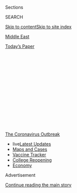 <div id="app">

<div>

<div>

<div>

<div class="NYTAppHideMasthead css-1q2w90k e1suatyy0">

<div class="section css-ui9rw0 e1suatyy2">

<div class="css-eph4ug er09x8g0">

<div class="css-6n7j50">

</div>

<span class="css-1dv1kvn">Sections</span>

<div class="css-10488qs">

<span class="css-1dv1kvn">SEARCH</span>

</div>

[Skip to content](#site-content)[Skip to site index](#site-index)

</div>

<div id="masthead-section-label" class="css-1wr3we4 eaxe0e00">

[Middle
East](https://www.nytimes3xbfgragh.onion/section/world/middleeast)

</div>

<div class="css-10698na e1huz5gh0">

</div>

</div>

<div id="masthead-bar-one" class="section hasLinks css-15hmgas e1csuq9d3">

<div class="css-uqyvli e1csuq9d0">

</div>

<div class="css-1uqjmks e1csuq9d1">

</div>

<div class="css-9e9ivx">

[](https://myaccount.nytimes3xbfgragh.onion/auth/login?response_type=cookie&client_id=vi)

</div>

<div class="css-1bvtpon e1csuq9d2">

[Today’s
Paper](https://www.nytimes3xbfgragh.onion/section/todayspaper)

</div>

</div>

</div>

</div>

<div data-aria-hidden="false">

<div id="site-content" data-role="main">

<div>

<div class="css-1aor85t" style="opacity:0.000000001;z-index:-1;visibility:hidden">

<div class="css-1hqnpie">

<div class="css-epjblv">

<span class="css-17xtcya">[Middle
East](/section/world/middleeast)</span><span class="css-x15j1o">|</span><span class="css-fwqvlz">Laid
Off and Locked Up: Virus Traps Domestic Workers in Arab
States</span>

</div>

<div class="css-k008qs">

<div class="css-1iwv8en">

<span class="css-18z7m18"></span>

<div>

</div>

</div>

<span class="css-1n6z4y">https://nyti.ms/2Z1vUSA</span>

<div class="css-1705lsu">

<div class="css-4xjgmj">

<div class="css-4skfbu" data-role="toolbar" data-aria-label="Social Media Share buttons, Save button, and Comments Panel with current comment count" data-testid="share-tools">

  - 
  - 
  - 
  - 
    
    <div class="css-6n7j50">
    
    </div>

  - 

</div>

</div>

</div>

</div>

</div>

</div>

<div id="NYT_TOP_BANNER_REGION" class="css-13pd83m">

<div>

<div id="styln-prism-menu-1592847958612" class="section interactive-content interactive-size-medium css-1edisqu">

<div class="css-17ih8de interactive-body">

<div id="scroll-container" class="css-1gj85ro">

[<span class="styln-title-wrap"><span class="css-1pje3qr">The
Coronavirus</span><span class="css-1pje3qr">
Outbreak</span></span>](https://www.nytimes3xbfgragh.onion/news-event/coronavirus?action=click&pgtype=Article&state=default&region=TOP_BANNER&context=storylines_menu)

  - <span class="css-kqxiym" data-emphasize="true">live</span>[Latest
    Updates](https://www.nytimes3xbfgragh.onion/2020/08/04/world/coronavirus-cases.html?action=click&pgtype=Article&state=default&region=TOP_BANNER&context=storylines_menu)
  - [Maps and
    Cases](https://www.nytimes3xbfgragh.onion/interactive/2020/us/coronavirus-us-cases.html?action=click&pgtype=Article&state=default&region=TOP_BANNER&context=storylines_menu)
  - [Vaccine
    Tracker](https://www.nytimes3xbfgragh.onion/interactive/2020/science/coronavirus-vaccine-tracker.html?action=click&pgtype=Article&state=default&region=TOP_BANNER&context=storylines_menu)
  - [College
    Reopening](https://www.nytimes3xbfgragh.onion/2020/08/02/us/covid-college-reopening.html?action=click&pgtype=Article&state=default&region=TOP_BANNER&context=storylines_menu)
  - [Economy](https://www.nytimes3xbfgragh.onion/live/2020/08/04/business/stock-market-today-coronavirus?action=click&pgtype=Article&state=default&region=TOP_BANNER&context=storylines_menu)

</div>

</div>

</div>

</div>

</div>

<div id="top-wrapper" class="css-1sy8kpn">

<div id="top-slug" class="css-l9onyx">

Advertisement

</div>

[Continue reading the main
story](#after-top)

<div class="ad top-wrapper" style="text-align:center;height:100%;display:block;min-height:250px">

<div id="top" class="place-ad" data-position="top" data-size-key="top">

</div>

</div>

<div id="after-top">

</div>

</div>

<div>

<div id="sponsor-wrapper" class="css-1hyfx7x">

<div id="sponsor-slug" class="css-19vbshk">

Supported by

</div>

[Continue reading the main
story](#after-sponsor)

<div id="sponsor" class="ad sponsor-wrapper" style="text-align:center;height:100%;display:block">

</div>

<div id="after-sponsor">

</div>

</div>

<div class="css-186x18t">

</div>

<div class="css-1vkm6nb ehdk2mb0">

# Laid Off and Locked Up: Virus Traps Domestic Workers in Arab States

</div>

The pandemic and economic crises have caused many workers to lose their
jobs. Some have been detained, abused, deprived of wages and stranded
far from home with nowhere to turn for help.

<div class="css-79elbk" data-testid="photoviewer-wrapper">

<div class="css-z3e15g" data-testid="photoviewer-wrapper-hidden">

</div>

<div class="css-1a48zt4 ehw59r15" data-testid="photoviewer-children">

![<span class="css-16f3y1r e13ogyst0" data-aria-hidden="true">An
Ethiopian domestic worker at the Ethiopian Consulate outside Beirut,
where she and others were abandoned by their Lebanese employers last
month.</span><span class="css-cnj6d5 e1z0qqy90" itemprop="copyrightHolder"><span class="css-1ly73wi e1tej78p0">Credit...</span><span><span>Hassan
Ammar/Associated
Press</span></span></span>](https://static01.graylady3jvrrxbe.onion/images/2020/07/05/world/05mideast-labor/merlin_173189445_5f11297e-9cb1-49af-87c6-5f53754aecf6-articleLarge.jpg?quality=75&auto=webp&disable=upscale)

</div>

</div>

<div class="css-18e8msd">

<div class="css-vp77d3 epjyd6m0">

<div class="css-1baulvz">

By [<span class="css-1baulvz" itemprop="name">Ben
Hubbard</span>](https://www.nytimes3xbfgragh.onion/by/ben-hubbard) and
<span class="css-1baulvz last-byline" itemprop="name">Louise
Donovan</span>

</div>

</div>

  - July 6,
    2020

  - 
    
    <div class="css-4xjgmj">
    
    <div class="css-d8bdto" data-role="toolbar" data-aria-label="Social Media Share buttons, Save button, and Comments Panel with current comment count" data-testid="share-tools">
    
      - 
      - 
      - 
      - 
        
        <div class="css-6n7j50">
        
        </div>
    
      - 
    
    </div>
    
    </div>

</div>

</div>

<div class="section meteredContent css-1r7ky0e" name="articleBody" itemprop="articleBody">

<div class="css-1fanzo5 StoryBodyCompanionColumn">

<div class="css-53u6y8">

BEIRUT, Lebanon — When the nine African women lost their jobs as
domestic workers in Saudi Arabia because of the coronavirus lockdown,
the agency that had recruited them stuffed them in a bare room with a
few thin mattresses and locked the door.

Some have been there since March. One is now six months pregnant but
receiving no maternity care. Another tore her clothes off in a fit of
distress, so the agency chained her to a wall.

The women receive food once a day, they said, but don’t know when they
will get out, much less be able to return to their countries.

“Everybody is fearing,” one of the women, Apisaki, from Kenya, said via
WhatsApp. “The environment here is not good. No one will listen to our
voice.”

</div>

</div>

<div class="css-1fanzo5 StoryBodyCompanionColumn">

<div class="css-53u6y8">

Families in many Arab countries rely on millions of low-paid workers
from Asia and Africa to drive their cars, clean their homes and care for
their children and elderly relatives under conditions that rights groups
have long said allow exploitation and abuse.

Now, the pandemic and associated economic downturns have exacerbated
these dangers. Many families will not let their housekeepers leave the
house, fearing they will bring back the virus, while requiring them to
work more since entire families are staying home, workers’ advocates
say.

Other workers have been laid off, deprived of wages and left stranded
far from home with nowhere to turn for help.

</div>

</div>

<div class="css-79elbk" data-testid="photoviewer-wrapper">

<div class="css-z3e15g" data-testid="photoviewer-wrapper-hidden">

</div>

<div class="css-1a48zt4 ehw59r15" data-testid="photoviewer-children">

![<span class="css-16f3y1r e13ogyst0" data-aria-hidden="true">The
pandemic has exacerbated existing economic problems in Beirut and
elsewhere in the Arab world, worsening conditions for foreign domestic
workers. </span><span class="css-cnj6d5 e1z0qqy90" itemprop="copyrightHolder"><span class="css-1ly73wi e1tej78p0">Credit...</span><span>Patrick
Baz/Agence France-Presse — Getty
Images</span></span>](https://static01.graylady3jvrrxbe.onion/images/2020/07/05/world/05mideast-labor4/merlin_170989203_3b6ca8d4-2ff2-4429-9f7e-bd3396d72b62-articleLarge.jpg?quality=75&auto=webp&disable=upscale)

</div>

</div>

<div class="css-1fanzo5 StoryBodyCompanionColumn">

<div class="css-53u6y8">

In Lebanon, employers have deposited scores of Ethiopian women in front
of their country’s consulate in Beirut because they could no longer pay
them as [the economy
imploded](https://www.nytimes3xbfgragh.onion/2020/05/10/world/middleeast/lebanon-economic-crisis.html).

</div>

</div>

<div class="css-1fanzo5 StoryBodyCompanionColumn">

<div class="css-53u6y8">

Persian Gulf countries alone had nearly four million domestic laborers
in 2016, more than half of them women, according to[a study for the Abu
Dhabi
Dialogue](http://abudhabidialogue.org/sites/default/files/document-library/2018_Future%20of%20Domestic%20Work%20Study.pdf),
which focuses on migrant labor in the region. Experts say the real
number has risen since and is probably much higher.

Hundreds of thousands of foreign housekeepers and nannies work in other
Arab countries, including Lebanon and Jordan, giving the Arab world the
most female domestic migrant workers of any region, according to the
International Labor
Organization.

<div id="NYT_MAIN_CONTENT_1_REGION" class="css-9tf9ac">

<div>

<div id="styln-covid-updates-world" class="section interactive-content interactive-size-medium css-1ftcdic">

<div class="css-17ih8de interactive-body">

<div id="styln-briefing-block" data-asset-id="QXJ0aWNsZTpueXQ6Ly9hcnRpY2xlLzNhNGMwYWI5LWIwY2QtNWQwOS1hZTgwLTdjMGU3ZTA1OWQ2OA==">

<div class="briefing-block-header-section">

# [Latest Updates: Global Coronavirus Outbreak](https://www.nytimes3xbfgragh.onion/2020/08/04/world/coronavirus-cases.html?action=click&pgtype=Article&state=default&region=MAIN_CONTENT_1&context=storylines_live_updates)

<div class="briefing-block-ts">

Updated 2020-08-04T21:34:02.738Z

</div>

</div>

  - [As talks drag on, McConnell signals openness to jobless aid
    extension that Republicans have
    opposed.](https://www.nytimes3xbfgragh.onion/2020/08/04/world/coronavirus-cases.html?action=click&pgtype=Article&state=default&region=MAIN_CONTENT_1&context=storylines_live_updates#link-2daa96b5)
  - [Novavax sees encouraging results from two studies of its
    experimental
    vaccine.](https://www.nytimes3xbfgragh.onion/2020/08/04/world/coronavirus-cases.html?action=click&pgtype=Article&state=default&region=MAIN_CONTENT_1&context=storylines_live_updates#link-1228a480)
  - [Public and private schools in Maryland and elsewhere are divided
    over in-person
    instruction.](https://www.nytimes3xbfgragh.onion/2020/08/04/world/coronavirus-cases.html?action=click&pgtype=Article&state=default&region=MAIN_CONTENT_1&context=storylines_live_updates#link-4825b93)

<div class="briefing-block-footer">

<div class="briefing-block-footer-meta">

[See more
updates](https://www.nytimes3xbfgragh.onion/2020/08/04/world/coronavirus-cases.html?action=click&pgtype=Article&state=default&region=MAIN_CONTENT_1&context=storylines_live_updates)

</div>

<div class="briefing-block-briefinglinks">

<span>More live coverage:</span>
[Markets](https://www.nytimes3xbfgragh.onion/live/2020/08/04/business/stock-market-today-coronavirus?action=click&pgtype=Article&state=default&region=MAIN_CONTENT_1&context=storylines_live_updates)

</div>

</div>

</div>

</div>

</div>

</div>

</div>

Most come to the Middle East through recruitment agencies and are
employed under a sponsorship system that links their residency status to
their jobs, giving their employers tremendous power. In many cases, they
cannot quit without losing their residency, or move to new jobs or leave
the country without an employer’s permission.

And in practice, many employers confiscate workers’
passports<span class="css-8l6xbc evw5hdy0"> </span>and deprive them of
time off, rights groups say. Some prevent them from using cellphones or
the internet. Physical and sexual abuse are common.

The combination of their gender, the sponsorship system and their
isolation<span class="css-8l6xbc evw5hdy0"> </span>makes female domestic
workers especially vulnerable, said Vani Saraswathi, associate editor
of[Migrant-Rights.org](https://www.migrant-rights.org/), an advocacy
group.

“You have this person who controls your every movement, and you are in
their house 24-7,” she said, “so imagine the kind of power that gives
them.”

Alarm among such workers rose as Covid-19, the disease caused by the
coronavirus, spread across the Middle East and shook the economies many
migrants depend on.

</div>

</div>

<div class="css-1fanzo5 StoryBodyCompanionColumn">

<div class="css-53u6y8">

“Even in cases of extreme abuse, workers are hesitant to leave their
employers, as they fear being made completely homeless,” Ms. Saraswathi
said.

</div>

</div>

<div class="css-79elbk" data-testid="photoviewer-wrapper">

<div class="css-z3e15g" data-testid="photoviewer-wrapper-hidden">

</div>

<div class="css-1a48zt4 ehw59r15" data-testid="photoviewer-children">

<div class="css-1xdhyk6 erfvjey0">

<span class="css-1ly73wi e1tej78p0">Image</span>

<div class="css-zjzyr8">

<div data-testid="lazyimage-container" style="height:257.1333333333334px">

</div>

</div>

</div>

<span class="css-16f3y1r e13ogyst0" data-aria-hidden="true">Protesting
the mistreatment of domestic workers in Beirut last year. Rights groups
have long said that working conditions for these migrants leave them
vulnerable to exploitation and
abuse.</span><span class="css-cnj6d5 e1z0qqy90" itemprop="copyrightHolder"><span class="css-1ly73wi e1tej78p0">Credit...</span><span>Wael
Hamzeh/EPA, via Shutterstock</span></span>

</div>

</div>

<div class="css-1fanzo5 StoryBodyCompanionColumn">

<div class="css-53u6y8">

Dozens of Kenyan women in Saudi Arabia have complained of “not enough
food, no rest, violence, even being threatened, trapped and monitored,”
said Ruth Khakame, chairwoman of the National Domestic Workers Council
of[Kudheiha](http://www.kudheiha.org/), a Kenyan union. “You’re being
denied from using your phone. So you’re struggling, you’re alone and
you’ve nowhere to turn.”

Fear of contagion has upset relations between many domestic workers and
their employers. Some who used to get breaks when their employers left
for the office now have to serve and clean up after entire families
stuck at home all day. Other families distrust their workers as
potential vectors for the virus.

“From the beginning, my employers were not friendly,” said Justine
Mukisa, 33, a Ugandan working in Oman. But during the pandemic, her
salary of about $180 per month has been cut in half, her workload has
increased and her employers have grown hostile.

“Before coronavirus, we sometimes played with the children,” she said.
“Now this is not allowed. My employers do not want me to touch their
food or sit near them.”

In recent years, a number of countries have passed regulations regarding
domestic workers, granting them one day off each week, annual or
biannual leave and an end-of-service benefit based on length of
employment.

</div>

</div>

<div class="css-1fanzo5 StoryBodyCompanionColumn">

<div class="css-53u6y8">

Qatar has capped the workday at 10 hours, the [United Arab
Emirates](https://www.nytimes3xbfgragh.onion/2020/07/14/science/mars-united-arab-emirates.html)
and Kuwait at 12 hours and Saudi Arabia at 15 hours. Kuwait has a
monthly minimum wage of about $195 for domestic workers. Kenyans in
Saudi Arabia are [supposed to
earn](https://www.standardmedia.co.ke/business/article/2001310333/pact-with-saudi-arabia-raises-kenyan-workers-minimum-pay)
at least $375 per month plus benefits, and the Philippines has set a
$400 minimum wage for its citizens across countries.

As the coronavirus has spread, Bahrain, Kuwait and the Emirates have
facilitated visa renewals to stranded migrants to help them avoid fines
and detention if their residency status lapses. Qatar and Saudi Arabia
have announced free treatment for migrant workers who get Covid-19.

But workers’ advocates say that enforcement of regulations is often
spotty and that those who face abuse have little recourse.

“The way these countries have perfected this system of disposable labor
lends itself to a high level of exploitation,” said Mustafa Qadri, the
executive director of[Equidem](https://www.equidemresearch.org/), a
labor rights organization based in
Britain.

</div>

</div>

<div class="css-79elbk" data-testid="photoviewer-wrapper">

<div class="css-z3e15g" data-testid="photoviewer-wrapper-hidden">

</div>

<div class="css-1a48zt4 ehw59r15" data-testid="photoviewer-children">

<div class="css-1xdhyk6 erfvjey0">

<span class="css-1ly73wi e1tej78p0">Image</span>

<div class="css-zjzyr8">

<div data-testid="lazyimage-container" style="height:257.77777777777777px">

</div>

</div>

</div>

<span class="css-16f3y1r e13ogyst0" data-aria-hidden="true">Ethiopian
women dismissed by their employers gathered last month with their
belongings outside the Ethiopian Consulate in
Lebanon.</span><span class="css-cnj6d5 e1z0qqy90" itemprop="copyrightHolder"><span class="css-1ly73wi e1tej78p0">Credit...</span><span>Joseph
Eid/Agence France-Presse — Getty Images</span></span>

</div>

</div>

<div class="css-1fanzo5 StoryBodyCompanionColumn">

<div class="css-53u6y8">

Those who get the virus can be easily discarded by their employers.

Two months ago, Hanico Quinlat, a Filipino domestic worker in Saudi
Arabia, came down with a severe headache and moved into her agency’s
hostel to recover. When she tested positive for Covid-19, the agency
supervisor locked her in a room alone, giving her only painkillers and
vitamin C to treat her illness.

“When they give us food, they throw it into the room,” Ms. Quinlat said
by telephone from the room where she was being held. “We are people, not
animals.”

</div>

</div>

<div class="css-1fanzo5 StoryBodyCompanionColumn">

<div class="css-53u6y8">

Among the most vulnerable workers are women who have fled their
employers or entered countries on tourist visas, hoping to
freelance.

<div id="NYT_MAIN_CONTENT_3_REGION" class="css-9tf9ac">

<div>

<div id="styln-prism-freeform-1594220623585" class="section interactive-content interactive-size-medium css-1ftcdic">

<div class="css-17ih8de interactive-body">

<div id="prism-freeform-block-85410" class="css-19mumt8" data-role="complementary" data-storyline="The Coronavirus Outbreak" data-truncated="true" tabindex="0">

<div class="css-a8d9oz">

<div class="css-eb027h">

[](https://www.nytimes3xbfgragh.onion/news-event/coronavirus?action=click&pgtype=Article&state=default&region=MAIN_CONTENT_3&context=storylines_faq)

### The Coronavirus Outbreak ›

#### Frequently Asked Questions

Updated August 4, 2020

  - #### I have antibodies. Am I now immune?
    
      - As of right now,[that seems likely, for at least several
        months.](https://www.nytimes3xbfgragh.onion/2020/07/22/health/covid-antibodies-herd-immunity.html?action=click&pgtype=Article&state=default&region=MAIN_CONTENT_3&context=storylines_faq)
        There have been frightening accounts of people suffering what
        seems to be a second bout of Covid-19. But experts say these
        patients may have a drawn-out course of infection, with the
        virus taking a slow toll weeks to months after initial exposure.
        People infected with the coronavirus typically
        [produce](https://www.nature.com/articles/s41586-020-2456-9)
        immune molecules called antibodies, which are [protective
        proteins made in response to an
        infection](https://www.nytimes3xbfgragh.onion/2020/05/07/health/coronavirus-antibody-prevalence.html?action=click&pgtype=Article&state=default&region=MAIN_CONTENT_3&context=storylines_faq)[.
        These antibodies
        may](https://www.nytimes3xbfgragh.onion/2020/05/07/health/coronavirus-antibody-prevalence.html?action=click&pgtype=Article&state=default&region=MAIN_CONTENT_3&context=storylines_faq)
        last in the body [only two to three
        months](https://www.nature.com/articles/s41591-020-0965-6),
        which may seem worrisome, but that’s perfectly normal after an
        acute infection subsides, said Dr. Michael Mina, an immunologist
        at Harvard University. It may be possible to get the coronavirus
        again, but it’s highly unlikely that it would be possible in a
        short window of time from initial infection or make people
        sicker the second time.

  - #### I’m a small-business owner. Can I get relief?
    
      - The [stimulus bills enacted in
        March](https://www.nytimes3xbfgragh.onion/article/small-business-loans-stimulus-grants-freelancers-coronavirus.html?action=click&pgtype=Article&state=default&region=MAIN_CONTENT_3&context=storylines_faq)
        offer help for the millions of American small businesses. Those
        eligible for aid are businesses and nonprofit organizations with
        fewer than 500 workers, including sole proprietorships,
        independent contractors and freelancers. Some larger companies
        in some industries are also eligible. The help being offered,
        which is being managed by the Small Business Administration,
        includes the Paycheck Protection Program and the Economic Injury
        Disaster Loan program. But lots of folks have [not yet seen
        payouts.](https://www.nytimes3xbfgragh.onion/interactive/2020/05/07/business/small-business-loans-coronavirus.html?action=click&pgtype=Article&state=default&region=MAIN_CONTENT_3&context=storylines_faq)
        Even those who have received help are confused: The rules are
        draconian, and some are stuck sitting on [money they don’t know
        how to
        use.](https://www.nytimes3xbfgragh.onion/2020/05/02/business/economy/loans-coronavirus-small-business.html?action=click&pgtype=Article&state=default&region=MAIN_CONTENT_3&context=storylines_faq)
        Many small-business owners are getting less than they expected
        or [not hearing anything at
        all.](https://www.nytimes3xbfgragh.onion/2020/06/10/business/Small-business-loans-ppp.html?action=click&pgtype=Article&state=default&region=MAIN_CONTENT_3&context=storylines_faq)

  - #### What are my rights if I am worried about going back to work?
    
      - Employers have to provide [a safe
        workplace](https://www.osha.gov/SLTC/covid-19/standards.html)
        with policies that protect everyone equally. [And if one of your
        co-workers tests positive for the coronavirus, the
        C.D.C.](https://www.nytimes3xbfgragh.onion/article/coronavirus-money-unemployment.html?action=click&pgtype=Article&state=default&region=MAIN_CONTENT_3&context=storylines_faq)
        has said that [employers should tell their
        employees](https://www.cdc.gov/coronavirus/2019-ncov/community/guidance-business-response.html)
        -- without giving you the sick employee’s name -- that they may
        have been exposed to the virus.

  - #### Should I refinance my mortgage?
    
      - [It could be a good
        idea,](https://www.nytimes3xbfgragh.onion/article/coronavirus-money-unemployment.html?action=click&pgtype=Article&state=default&region=MAIN_CONTENT_3&context=storylines_faq)
        because mortgage rates have [never been
        lower.](https://www.nytimes3xbfgragh.onion/2020/07/16/business/mortgage-rates-below-3-percent.html?action=click&pgtype=Article&state=default&region=MAIN_CONTENT_3&context=storylines_faq)
        Refinancing requests have pushed mortgage applications to some
        of the highest levels since 2008, so be prepared to get in line.
        But defaults are also up, so if you’re thinking about buying a
        home, be aware that some lenders have tightened their standards.

  - #### What is school going to look like in September?
    
      - It is unlikely that many schools will return to a normal
        schedule this fall, requiring the grind of [online
        learning](https://www.nytimes3xbfgragh.onion/2020/06/05/us/coronavirus-education-lost-learning.html?action=click&pgtype=Article&state=default&region=MAIN_CONTENT_3&context=storylines_faq),
        [makeshift child
        care](https://www.nytimes3xbfgragh.onion/2020/05/29/us/coronavirus-child-care-centers.html?action=click&pgtype=Article&state=default&region=MAIN_CONTENT_3&context=storylines_faq)
        and [stunted
        workdays](https://www.nytimes3xbfgragh.onion/2020/06/03/business/economy/coronavirus-working-women.html?action=click&pgtype=Article&state=default&region=MAIN_CONTENT_3&context=storylines_faq)
        to continue. California’s two largest public school districts —
        Los Angeles and San Diego — said on July 13, that [instruction
        will be remote-only in the
        fall](https://www.nytimes3xbfgragh.onion/2020/07/13/us/lausd-san-diego-school-reopening.html?action=click&pgtype=Article&state=default&region=MAIN_CONTENT_3&context=storylines_faq),
        citing concerns that surging coronavirus infections in their
        areas pose too dire a risk for students and teachers. Together,
        the two districts enroll some 825,000 students. They are the
        largest in the country so far to abandon plans for even a
        partial physical return to classrooms when they reopen in
        August. For other districts, the solution won’t be an
        all-or-nothing approach. [Many
        systems](https://bioethics.jhu.edu/research-and-outreach/projects/eschool-initiative/school-policy-tracker/),
        including the nation’s largest, New York City, are devising
        [hybrid
        plans](https://www.nytimes3xbfgragh.onion/2020/06/26/us/coronavirus-schools-reopen-fall.html?action=click&pgtype=Article&state=default&region=MAIN_CONTENT_3&context=storylines_faq)
        that involve spending some days in classrooms and other days
        online. There’s no national policy on this yet, so check with
        your municipal school system regularly to see what is happening
        in your
community.

<div id="styln-survey-component-85410" class="styln-survey-component" data-surveyname="faq" data-surveystoryline="coronavirus">

</div>

</div>

<div class="css-6mllg9">

</div>

<div class="css-pmm6ed">

<span class="css-5gimkt"></span>

</div>

</div>

</div>

</div>

</div>

</div>

</div>

Kelleh Njoki, 25, arrived in Dubai from Kenya as a tourist in February
seeking work, but soon discovered she was pregnant. She is now sleeping
in a crowded private dorm and cannot afford maternity care or a $400
repatriation flight.

“I’m seven months pregnant; how am I going to have my baby here?” she
said in a phone interview. “I’m stuck. I’m confused. I really need
help.”

For Apisaki, the Kenyan locked up with eight other women in the Saudi
capital, Riyadh, the trouble started when she left her job last month
after not being paid for months and returned to her recruiting agency,
she said.

She was soon held with others from Kenya and Uganda who also had no work
and no way to get home because of the lockdown — and because the agency
had taken their passports.

The New York Times verified the details of the women’s confinement
through interviews with two women in the room, including Apisaki, who is
being identified only by her middle name for her safety, and videos she
shared showing their conditions.

The women are in a single room whose only sunlight comes from a small
window that was recently taped shut. They share a toilet, wash clothes
in the sink and cook one meal per day when the agency drops off food.
The pregnant woman hasn’t seen a doctor in months, Apisaki said, and the
woman who tore off her clothes spent weeks lying naked on the tile, her
arm chained to the wall.

</div>

</div>

<div class="css-1fanzo5 StoryBodyCompanionColumn">

<div class="css-53u6y8">

New arrivals are not tested for the coronavirus, potentially endangering
the others in a country recording thousands of new cases
daily.

</div>

</div>

<div class="css-79elbk" data-testid="photoviewer-wrapper">

<div class="css-z3e15g" data-testid="photoviewer-wrapper-hidden">

</div>

<div class="css-1a48zt4 ehw59r15" data-testid="photoviewer-children">

<div class="css-1xdhyk6 erfvjey0">

<span class="css-1ly73wi e1tej78p0">Image</span>

<div class="css-zjzyr8">

<div data-testid="lazyimage-container" style="height:258.4222222222222px">

</div>

</div>

</div>

<span class="css-16f3y1r e13ogyst0" data-aria-hidden="true">Throughout
the Middle East, millions of poorly paid Southeast Asians and Africans
clean their employers’ homes, serve as drivers and care for their
children and their
elderly.</span><span class="css-cnj6d5 e1z0qqy90" itemprop="copyrightHolder"><span class="css-1ly73wi e1tej78p0">Credit...</span><span>Hussein
Malla/Associated Press</span></span>

</div>

</div>

<div class="css-1fanzo5 StoryBodyCompanionColumn">

<div class="css-53u6y8">

For the Kenyan women, the agency that recruited them in Kenya is
responsible for helping them return home. But the agency that recruited
Apisaki is no longer answering its phone or responding to messages, she
said.

Last week, the Kenyan Embassy in Riyadh
[announced](https://twitter.com/KenyaRiyadh/status/1277911187724828673)
a possible repatriation flight to Nairobi but said travelers had to
prove they did not have Covid-19, buy a $525 ticket and quarantine once
home.

But Apisaki can’t get tested or fly if she can’t leave the room, and her
efforts to reach the embassy have failed, she said.

The women said they had been locked up by their Saudi agency, [Almuhait
Recruitment](https://www.facebookcorewwwi.onion/%D9%85%D9%83%D8%AA%D8%A8-%D8%A7%D9%84%D9%85%D8%AD%D9%8A%D8%B7-%D9%84%D9%84%D8%A7%D8%B3%D8%AA%D9%82%D8%AF%D8%A7%D9%85-103491741091774/?ref=nf&hc_ref=ARSq4vc8q4S5QfycNQXadsjq_HLexcYyzaiFQZAKq_cXIDFfzK1uEecA1F1fnZyolcM).
It did not respond to requests for comment on Sunday.

In an emailed response to questions, Peter Ogego, the Kenyan ambassador
to Saudi Arabia, said that he was alarmed by the “serious allegations”
of the women’s detention and that he would work with the Saudi
government “to bring justice to the victims and address the loopholes in
the law and any underlying causes.”

</div>

</div>

<div class="css-1fanzo5 StoryBodyCompanionColumn">

<div class="css-53u6y8">

But he said it was Saudi Arabia’s job to ensure the safety of foreigners
working there and questioned Apisaki’s inability to reach embassy
officials.

“Much of our work is daily spent largely addressing such allegations,”
he wrote.

After The New York Times contacted Almuhait Recruitment about the
women’s situation on Sunday, Apisaki told an associate outside of
Saudi Arabia that several of the women, including the pregnant woman,
had been taken to a hospital for medical checkups and Covid-19 tests.

“They can’t hold women without any right,” Apisaki said. “I don’t get
sun to my body, no space to stretch my legs, to walk or exercise. These
are the things that make my brain crazy.”

Ben Hubbard reported from Beirut, Lebanon, and Louise Donovan from
London. Hwaida Saad contributed reporting from Beirut. This article is a
collaboration between The New York Times and [The Fuller
Project](https://fullerproject.org/), a journalism nonprofit that
reports on global issues impacting women.

</div>

</div>

<div>

</div>

</div>

<div>

</div>

<div>

</div>

<div>

</div>

<div>

<div id="bottom-wrapper" class="css-1ede5it">

<div id="bottom-slug" class="css-l9onyx">

Advertisement

</div>

[Continue reading the main
story](#after-bottom)

<div id="bottom" class="ad bottom-wrapper" style="text-align:center;height:100%;display:block;min-height:90px">

</div>

<div id="after-bottom">

</div>

</div>

</div>

</div>

</div>

## Site Index

<div>

</div>

## Site Information Navigation

  - [© <span>2020</span> <span>The New York Times
    Company</span>](https://help.nytimes3xbfgragh.onion/hc/en-us/articles/115014792127-Copyright-notice)

<!-- end list -->

  - [NYTCo](https://www.nytco.com/)
  - [Contact
    Us](https://help.nytimes3xbfgragh.onion/hc/en-us/articles/115015385887-Contact-Us)
  - [Work with us](https://www.nytco.com/careers/)
  - [Advertise](https://nytmediakit.com/)
  - [T Brand Studio](http://www.tbrandstudio.com/)
  - [Your Ad
    Choices](https://www.nytimes3xbfgragh.onion/privacy/cookie-policy#how-do-i-manage-trackers)
  - [Privacy](https://www.nytimes3xbfgragh.onion/privacy)
  - [Terms of
    Service](https://help.nytimes3xbfgragh.onion/hc/en-us/articles/115014893428-Terms-of-service)
  - [Terms of
    Sale](https://help.nytimes3xbfgragh.onion/hc/en-us/articles/115014893968-Terms-of-sale)
  - [Site
    Map](https://spiderbites.nytimes3xbfgragh.onion)
  - [Help](https://help.nytimes3xbfgragh.onion/hc/en-us)
  - [Subscriptions](https://www.nytimes3xbfgragh.onion/subscription?campaignId=37WXW)

</div>

</div>

</div>

</div>
